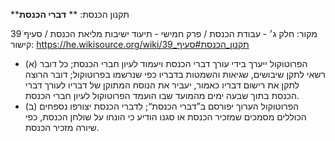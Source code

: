 **תקנון הכנסת: **
**דברי הכנסת**

מקור: חלק ג׳ - עבודת הכנסת / פרק חמישי - תיעוד ישיבות מליאת הכנסת / סעיף 39
קישור: https://he.wikisource.org/wiki/תקנון_הכנסת#סעיף_39

 * (א) הפרוטוקול ייערך בידי עורך דברי הכנסת ויעמוד לעיון חברי הכנסת; כל דובר רשאי לתקן שיבושים, שגיאות והשמטות בדבריו כפי שנרשמו בפרוטוקול; דובר הרוצה לתקן את רישום דבריו כאמור, יעביר את הנוסח המתוקן של דבריו לעורך דברי הכנסת בתוך שבעה ימים מהמועד שבו הועמד הפרוטוקול לעיון חברי הכנסת.
 * (ב) הפרוטוקול הערוך יפורסם ב”דברי הכנסת“; לדברי הכנסת יצורפו נספחים הכוללים מסמכים שמזכיר הכנסת או סגנו הודיע כי הונחו על שולחן הכנסת, כפי שיורה מזכיר הכנסת.